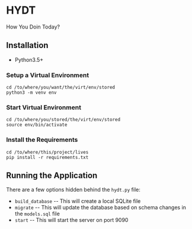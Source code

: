 # HYDT

How You Doin Today?

## Installation

* Python3.5+

### Setup a Virtual Environment

```
cd /to/where/you/want/the/virt/env/stored
python3 -m venv env
```

### Start Virtual Environment

```
cd /to/where/you/stored/the/virt/env/stored
source env/bin/activate
```

### Install the Requirements

```
cd /to/where/this/project/lives
pip install -r requirements.txt
```

## Running the Application

There are a few options hidden behind the `hydt.py` file:

* `build_database` -- This will create a local SQLite file
* `migrate` -- This will update the database based on schema changes in the `models.sql` file
* `start` -- This will start the server on port 9090
